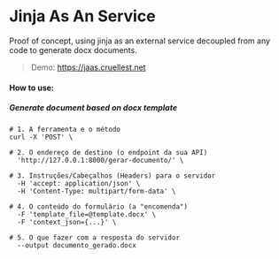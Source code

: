 # Jinja As An Service

Proof of concept, using jinja as an external service decoupled from any code to generate docx documents.

> Demo: https://jaas.cruellest.net

#### How to use:

##### Generate document based on docx template

```
# 1. A ferramenta e o método
curl -X 'POST' \

# 2. O endereço de destino (o endpoint da sua API)
  'http://127.0.0.1:8000/gerar-documento/' \

# 3. Instruções/Cabeçalhos (Headers) para o servidor
  -H 'accept: application/json' \
  -H 'Content-Type: multipart/form-data' \

# 4. O conteúdo do formulário (a "encomenda")
  -F 'template_file=@template.docx' \
  -F 'context_json={...}' \

# 5. O que fazer com a resposta do servidor
  --output documento_gerado.docx
```